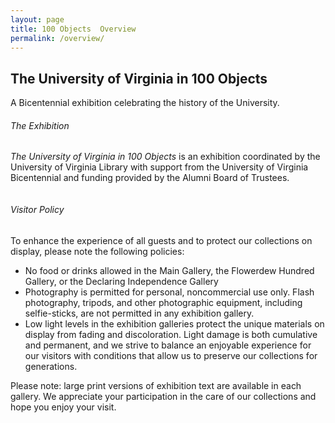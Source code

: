 ```yaml
--- 
layout: page 
title: 100 Objects  Overview 
permalink: /overview/ 
---
```


<section id="baseline">
  <div class="section typeset">
    <div class="single">
      <h1>The University of Virginia in 100 Objects</h1>
      <p class="caption">A Bicentennial exhibition celebrating the history of the University.</p>
      <h6>The Exhibition</h6>
      <p><em>The University of Virginia in 100 Objects</em>
         is an exhibition coordinated by the University of 
         Virginia Library with support from the University of Virginia Bicentennial and funding 
         provided by the Alumni Board of Trustees.</p>
    </div>
  </div>
  <div class="section typeset">
    <div class="column column--main column--right">
      <h6>Visitor Policy</h6>
      <p>To enhance the experience of all guests and to protect our collections on display, 
      please note the following policies: </p>
      <ul>
        <li>
          No food or drinks allowed in the Main Gallery, 
          the Flowerdew Hundred Gallery, or the Declaring Independence Gallery 
        </li>
        <li>
          Photography is permitted for personal, noncommercial use only. Flash 
          photography, tripods, and other photographic equipment, including selfie-sticks, 
          are not permitted in any exhibition gallery.
        </li>
        <li>
          Low light levels in the exhibition galleries protect the unique materials on display 
          from fading and discoloration. Light damage is both cumulative and permanent, and 
          we strive to balance an enjoyable experience for our visitors with conditions that 
          allow us to preserve our collections for generations.
        </li>
      </ul>
      <p>
      Please note: large print versions of exhibition text are available in each gallery.
      We appreciate your participation in the care of our collections and hope you enjoy your visit.
      </p>
    </div>
  </div>
</section>